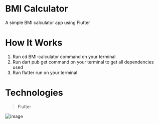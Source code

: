 #  BMI Calculator

A simple   BMI calculator app using Flutter
# How It Works

 1. Run cd   BMI-calculator  command on your terminal 
 2. Run  dart pub get command on your terminal  to get all dependencies  used  
 3. Run flutter run on your terminal 

 # **Technologies**

>  Flutter

 
![image](https://drive.google.com/uc?export=view&id=1x02dh6L_1wE0w5XdyRBRj-cuO2uPpWnn)

